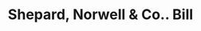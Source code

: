 ---
doi: 10.7916/D8892HXP
date_other: '1890'
date_other_textual: 1890-1899
form: printed ephemera
genre:
- Invoices
name:
- Shepard, Norwell & Co.
object_in_context_url: https://biggert.cul.columbia.edu/items/view/ave_biggert_00453
subject_hierarchical_geographic:
- Boston, Massachusetts, United States
subject_name:
- Shepard, Norwell & Co.
title: Shepard, Norwell & Co.. Bill
sort_title: Shepard, Norwell & Co.. Bill
call_number: ave_biggert_00453
coordinates:
- 42.35805555555556,-71.06361111111111
pid: ave_biggert_00453
identifiers: ave_biggert_00453
thumbnail: https://derivativo-3.library.columbia.edu/iiif/2/ldpd:344056/full/!256,256/0/native.jpg
permalink: /biggert/ave_biggert_00453/
layout: iiif-image-page
---